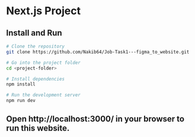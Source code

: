 # Next.js Project

## Install and Run

```bash
# Clone the repository
git clone https://github.com/Nakib64/Job-Task1---figma_to_website.git

# Go into the project folder
cd <project-folder>

# Install dependencies
npm install

# Run the development server
npm run dev
```
## Open http://localhost:3000/ in your browser to run this website.